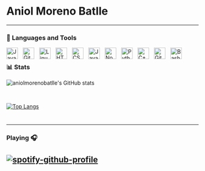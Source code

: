 #  Aniol Moreno Batlle

---

### 🧰 Languages and Tools

<img align="left" alt="Java" width="30px" style="padding-right:10px;" src="https://cdn.jsdelivr.net/gh/devicons/devicon/icons/java/java-original.svg"/>
<img align="left" alt="Git" width="30px" style="padding-right:10px;" src="https://cdn.jsdelivr.net/gh/devicons/devicon/icons/git/git-original.svg" />
<img align="left" alt="Linux" width="30px" style="padding-right:10px;" src="https://cdn.jsdelivr.net/gh/devicons/devicon/icons/linux/linux-original.svg" />
<img align="left" alt="HTML" width="30px" style="padding-right:10px;" src="https://cdn.jsdelivr.net/gh/devicons/devicon/icons/html5/html5-plain.svg" />
<img align="left" alt="CSS" width="30px" style="padding-right:10px;" src="https://cdn.jsdelivr.net/gh/devicons/devicon/icons/css3/css3-plain.svg" />
<img align="left" alt="JavaScript" width="30px" style="padding-right:10px;" src="https://cdn.jsdelivr.net/gh/devicons/devicon/icons/javascript/javascript-plain.svg" />
<img align="left" alt="NodeJS" width="30px" style="padding-right:10px;" src="https://cdn.jsdelivr.net/gh/devicons/devicon/icons/nodejs/nodejs-original.svg" />
<img align="left" alt="Python" width="30px" style="padding-right:10px;" src="https://cdn.jsdelivr.net/gh/devicons/devicon/icons/python/python-plain.svg" />
<img align="left" alt="C++" width="30px" style="padding-right:10px;" src="https://cdn.jsdelivr.net/gh/devicons/devicon/icons/cplusplus/cplusplus-line.svg" />
<img align="left" alt="GitHub" width="30px" style="padding-right:10px;" src="https://cdn.jsdelivr.net/gh/devicons/devicon/icons/github/github-original.svg" />
<img align="left" alt="Bash" width="30px" style="padding-right:10px;" src="https://cdn.jsdelivr.net/gh/devicons/devicon/icons/bash/bash-original.svg" />
<br />

### 📊 Stats

![aniolmorenobatlle's GitHub stats](https://github-readme-stats.vercel.app/api?username=aniolmorenobatlle&show_icons=true&theme=gruvbox)

<br>

[![Top Langs](https://github-readme-stats.vercel.app/api/top-langs/?username=aniolmorenobatlle&layout=pie)](https://github.com/anuraghazra/github-readme-stats)

<!-- ![GitHub Streak](https://streak-stats.demolab.com?user=aniolmorenobatlle&theme=gruvbox&border_radius=4.5) -->

#

---



### Playing 🎧

[![spotify-github-profile](https://spotify-github-profile.vercel.app/api/view?uid=aniolmoreno-es&cover_image=true&theme=novatorem&show_offline=false&background_color=000000&interchange=true&bar_color=2bbf64&bar_color_cover=false)](https://spotify-github-profile.vercel.app/api/view?uid=aniolmoreno-es&redirect=true)
<br/>
---

[website]: https://aniolmorenobatlle.com

